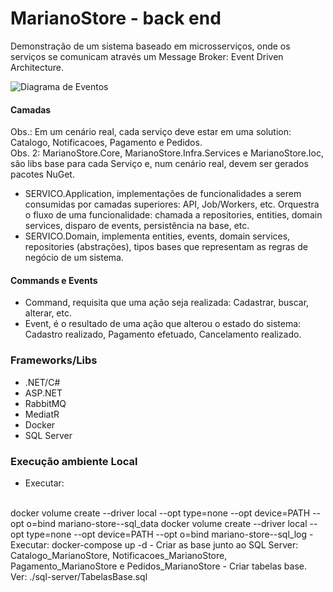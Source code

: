 # MarianoStore - back end
Demonstração de um sistema baseado em microsserviços, onde os serviços se comunicam através um Message Broker: Event Driven Architecture. 

![Diagrama de Eventos](https://ik.imagekit.io/ryeaswait/MarianoStoreDiagramaEventsBroker.jpg)

#### Camadas

Obs.: Em um cenário real, cada serviço deve estar em uma solution: Catalogo, Notificacoes, Pagamento e Pedidos. 
<br />
Obs. 2: MarianoStore.Core, MarianoStore.Infra.Services e MarianoStore.Ioc, são libs base para cada Serviço e, num cenário real, devem ser gerados pacotes NuGet.

- SERVICO.Application, implementações de funcionalidades a serem consumidas por camadas superiores: API, Job/Workers, etc. Orquestra o fluxo de uma funcionalidade: chamada a repositories, entities, domain services, disparo de events, persistência na base, etc.
- SERVICO.Domain, implementa entities, events, domain services, repositories (abstrações), tipos bases que representam as regras de negócio de um sistema.

#### Commands e Events

- Command, requisita que uma ação seja realizada: Cadastrar, buscar, alterar, etc.
- Event, é o resultado de uma ação que alterou o estado do sistema: Cadastro realizado, Pagamento efetuado, Cancelamento realizado.

### Frameworks/Libs

- .NET/C#
- ASP.NET
- RabbitMQ
- MediatR
- Docker
- SQL Server

### Execução ambiente Local

-  Executar:
<br />
docker volume create --driver local --opt type=none --opt device=PATH --opt o=bind mariano-store--sql_data
docker volume create --driver local --opt type=none --opt device=PATH --opt o=bind mariano-store--sql_log
-  Executar: docker-compose up -d
-  Criar as base junto ao SQL Server: Catalogo_MarianoStore, Notificacoes_MarianoStore, Pagamento_MarianoStore e Pedidos_MarianoStore
-  Criar tabelas base. Ver: ./sql-server/TabelasBase.sql
